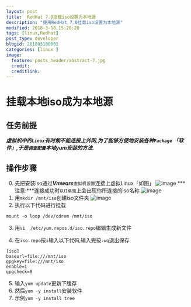 ```yaml
---
layout: post
title:  RedHat 7.0挂载iso设置为本地源
description: "使用RedHat 7.0挂载iso设置为本地源"
modified: 2018-3-18 15:20:20
tags: [linux,Redhat]
post_type: developer
blogid: 201803180001
categories: [linux ]
image:
  feature: posts_header/abstract-7.jpg
  credit:
  creditlink:
---
```

# 挂载本地iso成为本地源

## 任务前提
***虚拟机中的`Linux`有时候不能连接上外网,为了能够方便地安装各种`Package` **「软件」**,于是`调查配置`本地yum安装的方法.***
## 操作步骤

0. 先把安装iso通过***Vmware***`虚拟机设置`连接上虚拟Linux「如图」
![image](https://i.imgur.com/HgDW5XD.png)
***注意:***连接成功时`GUI桌面`上会出现你所连接的iso名称
![image](https://i.imgur.com/Fojmgvf.png)
1. 用`mkdir /mnt/iso`创建iso文件夹
![image](https://i.imgur.com/BsoMkpq.png)
2. 执行以下代码进行挂载
```
mount -o loop /dev/cdrom /mnt/iso
```
3.  用`vi  /etc/yum.repos.d/iso.repo`编辑生成新文件

4. 在`iso.repo`按`i`输入以下代码,输入完按`:wq`退出保存
```
[iso]
baseurl=file:///mnt/iso
gpgkey=file:///mnt/iso
enable=1
gpgcheck=0
```
5.  输入`yum update`更新下缓存
6.  然后`yum -y install`安装软件
7. 示例`yum -y install tree`
